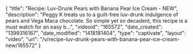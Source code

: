 {
    "title": "Recipe: Luv-Drunk Pears with Banana Pear Ice Cream - NEW",
    "description": "Peggy K treats us to a guilt-free luv-drunk indulgence of pears and Vega Maca chocolate. So simple yet so decadent, this recipe is a must watch for an easy b...",
    "videoid": "165572",
    "date_created": "1399316167",
    "date_modified": "1418181404",
    "type": "captivate",
    "layout": "video",
    "url": "\/v\/recipe-luv-drunk-pears-with-banana-pear-ice-cream-new\/165572"
}